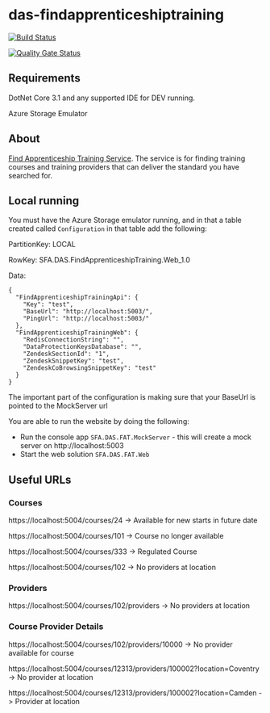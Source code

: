 # das-findapprenticeshiptraining


[![Build Status](https://sfa-gov-uk.visualstudio.com/Digital%20Apprenticeship%20Service/_apis/build/status/SkillsFundingAgency.das-findapprenticeshiptraining?branchName=master)](https://sfa-gov-uk.visualstudio.com/Digital%20Apprenticeship%20Service/_build/latest?definitionId=2181&branchName=master)

[![Quality Gate Status](https://sonarcloud.io/api/project_badges/measure?project=SkillsFundingAgency_das-findapprenticeshiptraining&metric=alert_status)](https://sonarcloud.io/dashboard?id=SkillsFundingAgency_das-findapprenticeshiptraining)

## Requirements

DotNet Core 3.1 and any supported IDE for DEV running.

Azure Storage Emulator

## About

[Find Apprenticeship Training Service](https://findapprenticeshiptraining.apprenticeships.education.gov.uk/). The service is for finding training courses and training providers that can deliver the standard you have searched for. 

## Local running

You must have the Azure Storage emulator running, and in that a table created called `Configuration` in that table add the following:

PartitionKey: LOCAL

RowKey: SFA.DAS.FindApprenticeshipTraining.Web_1.0

Data:
```
{
  "FindApprenticeshipTrainingApi": {
    "Key": "test",
    "BaseUrl": "http://localhost:5003/",
    "PingUrl": "http://localhost:5003/"
  },
  "FindApprenticeshipTrainingWeb": {
    "RedisConnectionString": "",
    "DataProtectionKeysDatabase": "",
    "ZendeskSectionId": "1",
    "ZendeskSnippetKey": "test",
    "ZendeskCoBrowsingSnippetKey": "test"
  }
}

```

The important part of the configuration is making sure that your BaseUrl is pointed to the MockServer url

You are able to run the website by doing the following:
* Run the console app ```SFA.DAS.FAT.MockServer``` - this will create a mock server on http://localhost:5003
* Start the web solution ```SFA.DAS.FAT.Web```


## Useful URLs


### Courses
https://localhost:5004/courses/24 -> Available for new starts in future date

https://localhost:5004/courses/101 -> Course no longer available

https://localhost:5004/courses/333 -> Regulated Course

https://localhost:5004/courses/102 -> No providers at location

### Providers
https://localhost:5004/courses/102/providers -> No providers at location

### Course Provider Details
https://localhost:5004/courses/102/providers/10000 -> No provider available for course

https://localhost:5004/courses/12313/providers/100002?location=Coventry -> No provider at location

https://localhost:5004/courses/12313/providers/100002?location=Camden -> Provider at location
